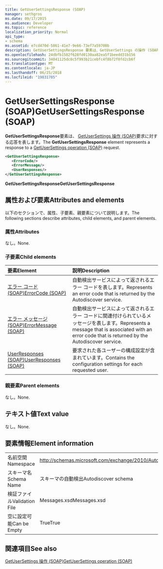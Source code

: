 ```yaml
---
title: GetUserSettingsResponse (SOAP)
manager: sethgros
ms.date: 09/17/2015
ms.audience: Developer
ms.topic: reference
localization_priority: Normal
api_type:
- schema
ms.assetid: e7cd470d-5861-41e7-9e66-73ef7a59700b
description: GetUserSettingsResponse 要素は、GetUserSettings の操作 (SOAP) 要求に対する応答を表します。
ms.openlocfilehash: 24dbfb1582f628fd0130aa82ea5f1beedd31b156
ms.sourcegitcommit: 34041125dc8c5f993b21cebfc4f8b72f0fd2cb6f
ms.translationtype: MT
ms.contentlocale: ja-JP
ms.lasthandoff: 06/25/2018
ms.locfileid: "19831705"
---
```

# <a name="getusersettingsresponse-soap"></a><span data-ttu-id="a6568-103">GetUserSettingsResponse (SOAP)</span><span class="sxs-lookup"><span data-stu-id="a6568-103">GetUserSettingsResponse (SOAP)</span></span>

<span data-ttu-id="a6568-104">**GetUserSettingsResponse**要素は、 [GetUserSettings 操作 (SOAP)](getusersettings-operation-soap.md)要求に対する応答を表します。</span><span class="sxs-lookup"><span data-stu-id="a6568-104">The **GetUserSettingsResponse** element represents a response to a [GetUserSettings operation (SOAP)](getusersettings-operation-soap.md) request.</span></span> 
  
```XML
<GetUserSettingsResponse>
   <ErrorCode/>
   <ErrorMessage/>
   <UserResponses/>
</GetUserSettingsResponse>
```

 <span data-ttu-id="a6568-105">**GetUserSettingsResponse**</span><span class="sxs-lookup"><span data-stu-id="a6568-105">**GetUserSettingsResponse**</span></span>
## <a name="attributes-and-elements"></a><span data-ttu-id="a6568-106">属性および要素</span><span class="sxs-lookup"><span data-stu-id="a6568-106">Attributes and elements</span></span>

<span data-ttu-id="a6568-107">以下のセクションで、属性、子要素、親要素について説明します。</span><span class="sxs-lookup"><span data-stu-id="a6568-107">The following sections describe attributes, child elements, and parent elements.</span></span>
  
### <a name="attributes"></a><span data-ttu-id="a6568-108">属性</span><span class="sxs-lookup"><span data-stu-id="a6568-108">Attributes</span></span>

<span data-ttu-id="a6568-109">なし。</span><span class="sxs-lookup"><span data-stu-id="a6568-109">None.</span></span>
  
### <a name="child-elements"></a><span data-ttu-id="a6568-110">子要素</span><span class="sxs-lookup"><span data-stu-id="a6568-110">Child elements</span></span>

|<span data-ttu-id="a6568-111">**要素**</span><span class="sxs-lookup"><span data-stu-id="a6568-111">**Element**</span></span>|<span data-ttu-id="a6568-112">**説明**</span><span class="sxs-lookup"><span data-stu-id="a6568-112">**Description**</span></span>|
|:-----|:-----|
|[<span data-ttu-id="a6568-113">エラー コード (SOAP)</span><span class="sxs-lookup"><span data-stu-id="a6568-113">ErrorCode (SOAP)</span></span>](errorcode-soap.md) <br/> |<span data-ttu-id="a6568-114">自動検出サービスによって返されるエラー コードを表します。</span><span class="sxs-lookup"><span data-stu-id="a6568-114">Represents an error code that is returned by the Autodiscover service.</span></span>  <br/> |
|[<span data-ttu-id="a6568-115">エラー メッセージ (SOAP)</span><span class="sxs-lookup"><span data-stu-id="a6568-115">ErrorMessage (SOAP)</span></span>](errormessage-soap.md) <br/> |<span data-ttu-id="a6568-116">自動検出サービスによって返されるエラー コードに関連付けられているメッセージを表します。</span><span class="sxs-lookup"><span data-stu-id="a6568-116">Represents a message that is associated with an error code that is returned by the Autodiscover service.</span></span>  <br/> |
|[<span data-ttu-id="a6568-117">UserResponses (SOAP)</span><span class="sxs-lookup"><span data-stu-id="a6568-117">UserResponses (SOAP)</span></span>](userresponses-soap.md) <br/> |<span data-ttu-id="a6568-118">要求された各ユーザーの構成設定が含まれています。</span><span class="sxs-lookup"><span data-stu-id="a6568-118">Contains the configuration settings for each requested user.</span></span>  <br/> |
   
### <a name="parent-elements"></a><span data-ttu-id="a6568-119">親要素</span><span class="sxs-lookup"><span data-stu-id="a6568-119">Parent elements</span></span>

<span data-ttu-id="a6568-120">なし。</span><span class="sxs-lookup"><span data-stu-id="a6568-120">None.</span></span>
  
## <a name="text-value"></a><span data-ttu-id="a6568-121">テキスト値</span><span class="sxs-lookup"><span data-stu-id="a6568-121">Text value</span></span>

<span data-ttu-id="a6568-122">なし。</span><span class="sxs-lookup"><span data-stu-id="a6568-122">None.</span></span>
  
## <a name="element-information"></a><span data-ttu-id="a6568-123">要素情報</span><span class="sxs-lookup"><span data-stu-id="a6568-123">Element information</span></span>

|||
|:-----|:-----|
|<span data-ttu-id="a6568-124">名前空間</span><span class="sxs-lookup"><span data-stu-id="a6568-124">Namespace</span></span>  <br/> |http://schemas.microsoft.com/exchange/2010/Autodiscover  <br/> |
|<span data-ttu-id="a6568-125">スキーマ名</span><span class="sxs-lookup"><span data-stu-id="a6568-125">Schema Name</span></span>  <br/> |<span data-ttu-id="a6568-126">スキーマの自動検出</span><span class="sxs-lookup"><span data-stu-id="a6568-126">Autodiscover schema</span></span>  <br/> |
|<span data-ttu-id="a6568-127">検証ファイル</span><span class="sxs-lookup"><span data-stu-id="a6568-127">Validation File</span></span>  <br/> |<span data-ttu-id="a6568-128">Messages.xsd</span><span class="sxs-lookup"><span data-stu-id="a6568-128">Messages.xsd</span></span>  <br/> |
|<span data-ttu-id="a6568-129">空に設定可能</span><span class="sxs-lookup"><span data-stu-id="a6568-129">Can be Empty</span></span>  <br/> |<span data-ttu-id="a6568-130">True</span><span class="sxs-lookup"><span data-stu-id="a6568-130">True</span></span>  <br/> |
   
## <a name="see-also"></a><span data-ttu-id="a6568-131">関連項目</span><span class="sxs-lookup"><span data-stu-id="a6568-131">See also</span></span>



[<span data-ttu-id="a6568-132">GetUserSettings 操作 (SOAP)</span><span class="sxs-lookup"><span data-stu-id="a6568-132">GetUserSettings operation (SOAP)</span></span>](getusersettings-operation-soap.md)

